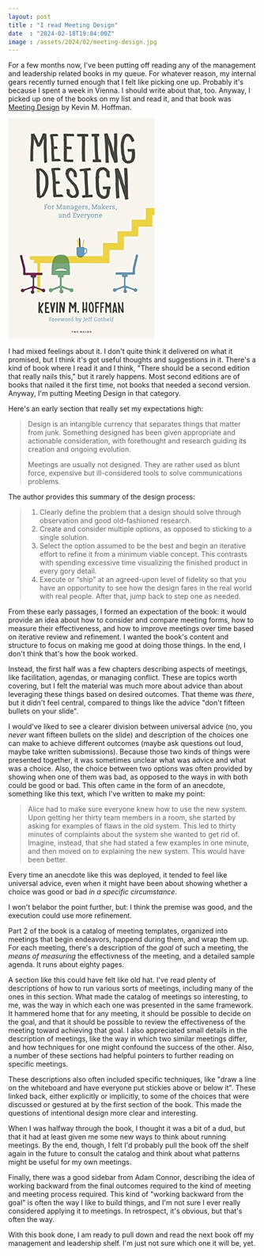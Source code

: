 ```yaml
---
layout: post
title : "I read Meeting Design"
date  : "2024-02-18T19:04:00Z"
image : /assets/2024/02/meeting-design.jpg
---
```


For a few months now, I've been putting off reading any of the management and
leadership related books in my queue.  For whatever reason, my internal gears
recently turned enough that I felt like picking one up.  Probably it's because
I spent a week in Vienna.  I should write about that, too.  Anyway, I picked up
one of the books on my list and read it, and that book was [Meeting
Design](https://rosenfeldmedia.com/books/meeting-design/) by Kevin M. Hoffman.

![the book cover](/assets/2024/02/meeting-design.jpg)

I had mixed feelings about it.  I don't quite think it delivered on what it
promised, but I think it's got useful thoughts and suggestions in it.  There's
a kind of book where I read it and I think, "There should be a second edition
that really nails this," but it rarely happens.  Most second editions are of
books that nailed it the first time, not books that needed a second version.
Anyway, I'm putting Meeting Design in that category.

Here's an early section that really set my expectations high:

> Design is an intangible currency that separates things that matter from junk.
> Something designed has been given appropriate and actionable consideration,
> with forethought and research guiding its creation and ongoing evolution.
>
> Meetings are usually not designed. They are rather used as blunt force,
> expensive but ill-considered tools to solve communications problems.

The author provides this summary of the design process:

> 1. Clearly define the problem that a design should solve through observation
>    and good old-fashioned research.
> 2. Create and consider multiple options, as opposed to sticking to a single
>    solution.
> 3. Select the option assumed to be the best and begin an iterative effort
>    to refine it from a minimum viable concept. This contrasts with spending
>    excessive time visualizing the finished product in every gory detail.
> 4. Execute or “ship” at an agreed-upon level of fidelity so that you have an
>    opportunity to see how the design fares in the real world with real
>    people.  After that, jump back to step one as needed.

From these early passages, I formed an expectation of the book:  it would
provide an idea about how to consider and compare meeting forms, how to measure
their effectiveness, and how to improve meetings over time based on iterative
review and refinement.  I wanted the book's content and structure to focus on
making me good at doing those things.  In the end, I don't think that's how the
book worked.

Instead, the first half was a few chapters describing aspects of meetings, like
facilitation, agendas, or managing conflict.  These are topics worth covering,
but I felt the material was much more about advice than about leveraging these
things based on desired outcomes.  That theme was *there*, but it didn't feel
central, compared to things like the advice "don't fifteen bullets on your
slide".

I would've liked to see a clearer division between universal advice (no, you
*never* want fifteen bullets on the slide) and description of the choices one
can make to achieve different outcomes (maybe ask questions out loud, maybe
take written submissions).  Because those two kinds of things were presented
together, it was sometimes unclear what was advice and what was a choice.
Also, the choice between two options was often provided by showing when one of
them was bad, as opposed to the ways in with both could be good or bad.  This
often came in the form of an anecdote, something like this text, which I've
written to make my point:

> Alice had to make sure everyone knew how to use the new system.  Upon getting
> her thirty team members in a room, she started by asking for examples of
> flaws in the old system.  This led to thirty minutes of complaints about the
> system she wanted to get rid of.  Imagine, instead, that she had stated a few
> examples in one minute, and then moved on to explaining the new system.  This
> would have been better.

Every time an anecdote like this was deployed, it tended to feel like universal
advice, even when it might have been about showing whether a choice was good or
bad *in a specific circumstance*.

I won't belabor the point further, but:  I think the premise was good, and the
execution could use more refinement.

Part 2 of the book is a catalog of meeting templates, organized into meetings
that begin endeavors, happend during them, and wrap them up.  For each meeting,
there's a description of the *goal* of such a meeting, the *means of measuring*
the effectivness of the meeting, and a detailed sample agenda.  It runs about
eighty pages.

A section like this could have felt like old hat.  I've read plenty of
descriptions of how to run various sorts of meetings, including many of the
ones in this section.  What made the catalog of meetings so interesting, to me,
was the way in which each one was presented in the same framework.  It hammered
home that for any meeting, it should be possible to decide on the goal, and
that it should be possible to review the effectiveness of the meeting toward
achieving that goal.  I also appreciated small details in the description of
meetings, like the way in which two similar meetings differ, and how techniques
for one might confound the success of the other.  Also, a number of these
sections had helpful pointers to further reading on specific meetings.

These descriptions also often included specific techniques, like "draw a line
on the whiteboard and have everyone put stickies above or below it".  These
linked back, either explicitly or implicitly, to some of the choices that were
discussed or gestured at by the first section of the book.  This made the
questions of intentional design more clear and interesting.

When I was halfway through the book, I thought it was a bit of a dud, but that
it had at least given me some new ways to think about running meetings.  By the
end, though, I felt I'd probably pull the book off the shelf again in the
future to consult the catalog and think about what patterns might be useful for
my own meetings.

Finally, there was a good sidebar from Adam Connor, describing the idea of
working backward from the final outcomes required to the kind of meeting and
meeting process required.  This kind of "working backward from the goal" is
often the way I like to build things, and I'm not sure I ever really considered
applying it to meetings.  In retrospect, it's obvious, but that's often the
way.

With this book done, I am ready to pull down and read the next book off my
management and leadership shelf.  I'm just not sure which one it will be, yet.
